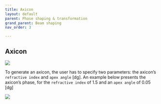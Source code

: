 ```yaml
---
title: Axicon
layout: default
parent: Phase shaping & transformation
grand_parent: Beam shaping
nav_order: 3

---
```

## [](#header-2)Axicon

![](/lbsa/assets/images/Axicon_subsection.png)


To generate an axicon, the user has to specify two parameters: the axicon’s `refractive index` and `apex angle` [dg]. 
An example below presents the axicon’s phase, 
for the `refractive index` of  1.5 and an `apex angle` of 0.05 [dg]

![](/lbsa/assets/images/Axicon.png)
 


